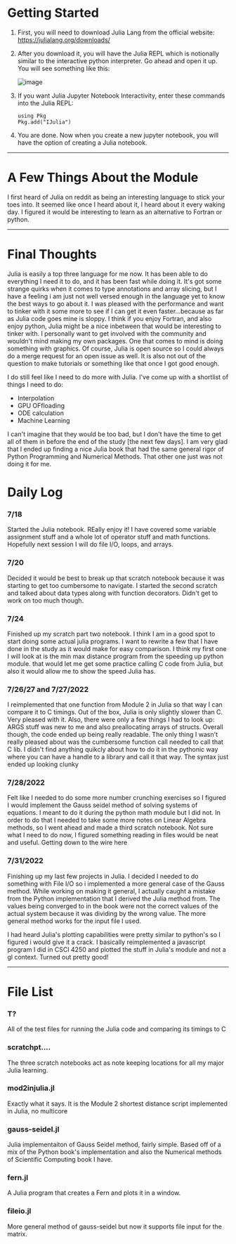 
# Getting Started

1. First, you will need to download Julia Lang from the official website: https://julialang.org/downloads/
2. After you download it, you will have the Julia REPL which is notionally similar to the interactive python interpreter.
    Go ahead and open it up. You will see something like this:
    
    ![image](https://user-images.githubusercontent.com/58047574/179636398-d23912da-e297-41bf-ae81-ebbdddefc8c2.png)

3. If you want Julia Jupyter Notebook Interactivity, enter these commands into the Julia REPL:
    ```console 
    using Pkg
    Pkg.add("IJulia")
    ```

4. You are done. Now when you create a new jupyter notebook, you will have the option of creating a Julia notebook.

-----------------------------------------------------------------------------------------------------------------

# A Few Things About the Module
I first heard of Julia on reddit as being an interesting language to stick your toes into. It seemed like once I heard
about it, I heard about it every waking day. I figured it would be interesting to learn as an alternative to Fortran
or python. 

------------------------------------------------------------------------------------------------------------------

# Final Thoughts
Julia is easily a top three language for me now. It has been able to do everything I need it to do, and it has been fast while doing it.
It's got some strange quirks when it comes to type annotations and array slicing, but I have a feeling i am just not well versed enough in the
language yet to know the best ways to go about it. I was pleased with the performance and want to tinker with it some more to see if I can get it
even faster...because as far as Julia code goes mine is sloppy. I think if you enjoy Fortran, and also enjoy python, Julia might be a nice inbetween
that would be interesting to tinker with. I personally want to get involved with the community and wouldn't mind making my own packages. One that comes
to mind is doing something with graphics. Of course, Julia is open source so I could always do a merge request for an open issue as well. It is also not out of the
question to make tutorials or something like that once I got good enough.

I do still feel like I need to do more with Julia. I've come up with a shortlist of things I need to do:
* Interpolation
* GPU OFfloading
* ODE calculation
* Machine Learning

I can't imagine that they would be too bad, but I don't have the time to get all of them in before the end of the study [the next few days]. I am very glad that 
I ended up finding a nice Julia book that had the same general rigor of Python Programming and Numerical Methods. That other one just was not doing it for me.

# Daily Log
### 7/18
Started the Julia notebook. REally enjoy it! I have covered some variable assignment stuff and a whole lot of operator stuff
and math functions. Hopefully next session I will do file I/O, loops, and arrays.

### 7/20
Decided it would be best to break up that scratch notebook because it was starting to get too cumbersome to navigate. 
I started the second scratch and talked about data types along with function decorators. Didn't get to work on too much though.

### 7/24
Finished up my scratch part two notebook. I think I am in a good spot to start doing some
actual julia programs. I want to rewrite a few that I have done in the study as it would make for easy comparison.
I think my first one I will look at is the min max distance program from the speeding up python module. that would let me get some practice
calling C code from Julia, but also it would allow me to show the speed Julia has.

### 7/26/27 and 7/27/2022
I reimplemented that one function from Module 2 in Julia so that way I can compare it to C timings. Out of the box,
Julia is only slightly slower than C. Very pleased with it. Also, there were only a few things I had to look up:
ARGS stuff was new to me and also preallocating arrays of structs. Overall though, the code ended up being really readable. 
The only thing I wasn't really pleased about was the cumbersome function call needed to call that C lib. I didn't find anything
quikcly about how to do it in the pythonic way where you can have a handle to a library and call it that way. The syntax
just ended up looking clunky

### 7/28/2022 
Felt like I needed to do some more number crunching exercises so I figured I would implement the Gauss seidel method of
solving systems of equations. I meant to do it during the python math module but I did not. In order to do that I needed to
take some more notes on Linear Algebra methods, so I went ahead and made a third scratch notebook. Not sure what I need to do now,
I figured something reading in files would be neat and useful. Getting down to the wire here

### 7/31/2022
Finishing up my last few projects in Julia. I decided I needed to do something with File I/O so i implemented a more general case
of the Gauss method. While working on making it general, I actually caught a mistake from the Python implementation that I 
derived the Julia method from. The values being converged to in the book were not the correct values of the actual system because it
was dividing by the wrong value. The more general method works for the input file I used. 

I had heard Julia's plotting capabilities were pretty similar to python's so I figured i would give it a crack. I basically reimplemented a 
javascript program I did in CSCI 4250 and plotted the stuff in Julia's module and not a gl context. Turned out pretty good!


------------------------------------------------------------------------------------------------------------------

# File List
### T?
All of the test files for running the Julia code and comparing its timings to C

### scratchpt....
The three scratch notebooks act as note keeping locations for all my major Julia learning. 

### mod2injulia.jl
Exactly what it says. It is the Module 2 shortest distance script implemented in Julia, no multicore 

### gauss-seidel.jl
Julia implementaiton of Gauss Seidel method, fairly simple. Based off of a mix of the Python book's implementation
and also the Numerical methods of Scientific Computing  book I have.

### fern.jl
A Julia program that creates a Fern and plots it in a window.

### fileio.jl
More general method of gauss-seidel but now it supports file input for the matrix.



